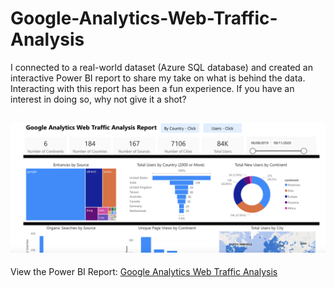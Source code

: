 # Google-Analytics-Web-Traffic-Analysis
I connected to a real-world dataset (Azure SQL database) and created an interactive Power BI report to share my take on what is behind the data. Interacting with this report has been a fun experience. If you have an interest in doing so, why not give it a shot?

![Google Analytics - Web Traffic Analysis Report Image](https://github.com/HannahWorld/Google-Analytics-Web-Traffic-Analysis/blob/main/Google%20Analytics%20Web%20Traffic%20Image.png)
---
View the Power BI Report: [Google Analytics Web Traffic Analysis](https://app.powerbi.com/view?r=eyJrIjoiZjMwY2E0MzAtM2U2Yy00MjFiLWFjY2UtZTJmNjliODJiMzJkIiwidCI6ImFmN2JlMmJhLTU1OGEtNDlhMC1hYTQ2LWYxNzM0ZDJlN2UyNCJ9&embedImagePlaceholder=true)
